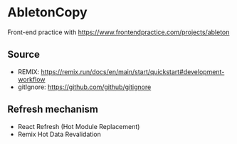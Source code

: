 # AbletonCopy

Front-end practice with https://www.frontendpractice.com/projects/ableton

## Source

- REMIX: https://remix.run/docs/en/main/start/quickstart#development-workflow
- gitIgnore: https://github.com/github/gitignore

## Refresh mechanism

- React Refresh (Hot Module Replacement)
- Remix Hot Data Revalidation
